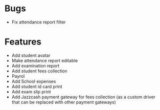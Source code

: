 # Bugs

- Fix attendance report filter

# Features

- Add student avatar
- Make attendance report editable
- Add examination report
- Add student fees collection
- Payrol
- Add School expenses
- Add student id card print
- Add exam slip print
- Add Jazzcash payment gateway for fees collection (as a custom driver that can be replaced with other payment gateways)

